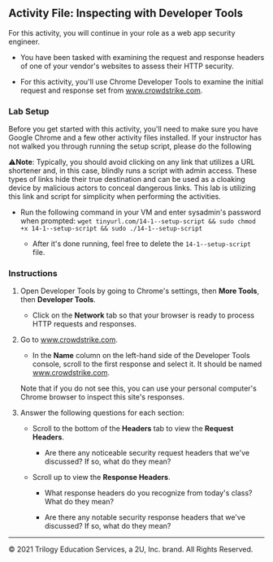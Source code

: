 ## Activity File: Inspecting with Developer Tools

For this activity, you will continue in your role as a web app security engineer.

- You have been tasked with examining the request and response headers of one of your vendor's websites to assess their HTTP security.

- For this activity, you'll use Chrome Developer Tools to examine the initial request and response set from www.crowdstrike.com.

### Lab Setup

Before you get started with this activity, you'll need to make sure you have Google Chrome and a few other activity files installed. If your instructor has not walked you through running the setup script, please do the following 

⚠️**Note**: Typically, you should avoid clicking on any link that utilizes a URL shortener and, in this case, blindly runs a script with admin access.  These types of links hide their true destination and can be used as a cloaking device by malicious actors to conceal dangerous links.  This lab is utilizing this link and script for simplicity when performing the activities.

- Run the following command in your VM and enter sysadmin's password when prompted: `wget tinyurl.com/14-1--setup-script && sudo chmod +x 14-1--setup-script && sudo ./14-1--setup-script`

    - After it's done running, feel free to delete the `14-1--setup-script` file.

### Instructions

1. Open Developer Tools by going to Chrome's settings, then **More Tools**, then **Developer Tools**.

    - Click on the **Network** tab so that your browser is ready to process HTTP requests and responses.

2. Go to www.crowdstrike.com.

    - In the **Name** column on the left-hand side of the Developer Tools console, scroll to the first response and select it. It should be named www.crowdstrike.com.

    Note that if you do not see this, you can use your personal computer's Chrome browser to inspect this site's responses.

3. Answer the following questions for each section:

    - Scroll to the bottom of the **Headers** tab to view the **Request Headers**.

        - Are there any noticeable security request headers that we've discussed? If so, what do they mean?

    - Scroll up to view the **Response Headers**.

        - What response headers do you recognize from today's class? What do they mean? 

        - Are there any notable security response headers that we've discussed? If so, what do they mean? 

---
© 2021 Trilogy Education Services, a 2U, Inc. brand. All Rights Reserved. 

